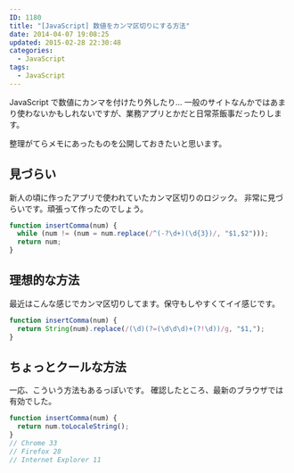 ```yaml
---
ID: 1180
title: "[JavaScript] 数値をカンマ区切りにする方法"
date: 2014-04-07 19:08:25
updated: 2015-02-28 22:30:48
categories:
  - JavaScript
tags: 
  - JavaScript
---
```


JavaScript で数値にカンマを付けたり外したり…
一般のサイトなんかではあまり使わないかもしれないですが、業務アプリとかだと日常茶飯事だったりします。

<!--more-->

整理がてらメモにあったものを公開しておきたいと思います。

<h2>見づらい</h2>
新人の頃に作ったアプリで使われていたカンマ区切りのロジック。
非常に見づらいです。頑張って作ったのでしょう。

```js
function insertComma(num) {
  while (num != (num = num.replace(/^(-?\d+)(\d{3})/, "$1,$2")));
  return num;
}
```

<h2>理想的な方法</h2>
最近はこんな感じでカンマ区切りしてます。保守もしやすくてイイ感じです。

```js
function insertComma(num) {
  return String(num).replace(/(\d)(?=(\d\d\d)+(?!\d))/g, "$1,");
}
```

<h2>ちょっとクールな方法</h2>
一応、こういう方法もあるっぽいです。
確認したところ、最新のブラウザでは有効でした。

```js
function insertComma(num) {
  return num.toLocaleString();
}
// Chrome 33
// Firefox 28
// Internet Explorer 11
```
